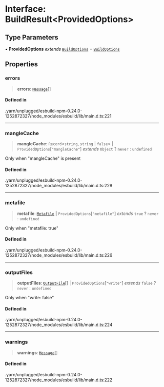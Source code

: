 # Interface: BuildResult\<ProvidedOptions\>

## Type Parameters

• **ProvidedOptions** *extends* [`BuildOptions`](BuildOptions.md) = [`BuildOptions`](BuildOptions.md)

## Properties

### errors

> **errors**: [`Message`](Message.md)[]

#### Defined in

.yarn/unplugged/esbuild-npm-0.24.0-1252872327/node\_modules/esbuild/lib/main.d.ts:221

***

### mangleCache

> **mangleCache**: `Record`\<`string`, `string` \| `false`\> \| `ProvidedOptions`\[`"mangleCache"`\] *extends* `Object` ? `never` : `undefined`

Only when "mangleCache" is present

#### Defined in

.yarn/unplugged/esbuild-npm-0.24.0-1252872327/node\_modules/esbuild/lib/main.d.ts:228

***

### metafile

> **metafile**: [`Metafile`](Metafile.md) \| `ProvidedOptions`\[`"metafile"`\] *extends* `true` ? `never` : `undefined`

Only when "metafile: true"

#### Defined in

.yarn/unplugged/esbuild-npm-0.24.0-1252872327/node\_modules/esbuild/lib/main.d.ts:226

***

### outputFiles

> **outputFiles**: [`OutputFile`](OutputFile.md)[] \| `ProvidedOptions`\[`"write"`\] *extends* `false` ? `never` : `undefined`

Only when "write: false"

#### Defined in

.yarn/unplugged/esbuild-npm-0.24.0-1252872327/node\_modules/esbuild/lib/main.d.ts:224

***

### warnings

> **warnings**: [`Message`](Message.md)[]

#### Defined in

.yarn/unplugged/esbuild-npm-0.24.0-1252872327/node\_modules/esbuild/lib/main.d.ts:222
